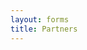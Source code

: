 ```yaml
---
layout: forms
title: Partners
---
```


<script charset="utf-8" type="text/javascript" src="//js.hsforms.net/forms/v2.js"></script>
<script>
  hbspt.forms.create({
    region: "na1",
    portalId: "19681065",
    formId: "cc401bed-42f9-4238-9db3-e7b78b3a0775"
});
</script>
